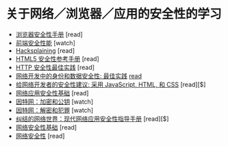 
# 关于网络／浏览器／应用的安全性的学习

* [浏览器安全性手册](https://code.google.com/p/browsersec/wiki/Main) [read]
* [前端安全性能](https://mikewest.org/2013/09/frontend-security-frontendconf-2013) [watch]
* [Hacksplaining](https://www.hacksplaining.com/) [read]
* [HTML5 安全性参考手册](https://html5sec.org) [read]
* [HTTP 安全性最佳实践](https://httpsecurityreport.com/best_practice.html) [read]
* [网络开发中的身份和数据安全性: 最佳实践](https://www.amazon.com/Identity-Data-Security-Web-Development/dp/1491937017?&_encoding=UTF8&tag=frontend-handbook-20&linkCode=ur2&linkId=f5f2aaa4d5f944a3ccc316a16e3673f4&camp=1789&creative=9325) [read]($)
* [给网络开发者的安全性建议: 采用 JavaScript, HTML, 和 CSS](https://www.amazon.com/Security-Web-Developers-Using-JavaScript/dp/1491928646/?&_encoding=UTF8&tag=frontend-handbook-20&linkCode=ur2&linkId=df49be399d7d1a12acebe5a85637a7a8&camp=1789&creative=9325) [read][$]
* [网络应用安全性基础](http://martinfowler.com/articles/web-security-basics.html) [read]
* [因特网：加密和公钥](https://www.youtube.com/watch?v=ZghMPWGXexs&list=PLzdnOPI1iJNfMRZm5DDxco3UdsFegvuB7&index=6) [watch]
* [因特网：解密和犯罪](https://www.youtube.com/watch?v=AuYNXgO_f3Y&list=PLzdnOPI1iJNfMRZm5DDxco3UdsFegvuB7&index=7) [watch]
* [纠结的网络世界：现代网络应用安全性指导手册](http://lcamtuf.coredump.cx/tangled/) [read][$]
* [网络安全性基础](https://github.com/vasanthk/web-security-basics) [read]
* [网络安全性](https://developer.mozilla.org/en-US/docs/Web/Security) [read]
